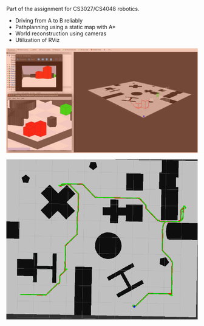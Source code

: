 Part of the assignment for CS3027/CS4048 robotics.

- Driving from A to B reliably
- Pathplanning using a static map with A*
- World reconstruction using cameras
- Utilization of RViz

![alt text](https://raw.githubusercontent.com/GeorgeVelikov/ROS-experiment/master/robby/screenshots/comparison.png "World reconstruction")

![alt text](https://raw.githubusercontent.com/GeorgeVelikov/ROS-experiment/master/robby/screenshots/complete.png "complete A* path (red) and real robot path (green)")
